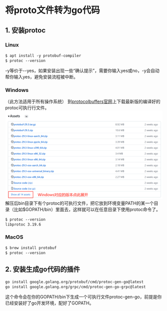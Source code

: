 # 将proto文件转为go代码
## 1. 安装protoc
### Linux
```Shell
$ apt install -y protobuf-compiler
$ protoc --version  
```
-y等价于--yes，如果安装出现一些“确认提示”，需要你输入yes或no，-y会自动帮你输入yes，避免安装流程被中断。
### Windows
（此方法适用于所有操作系统）
到[protocolbuffers官网](https://github.com/protocolbuffers/protobuf/releases)上下载最新版的编译好的protoc可执行行文件。  
<img src="./pb_release.png"/>
解压后bin目录下有个protoc的可执行文件，把它放到环境变量PATH的某一个目录（比如$GOPATH/bin）里面去，这样就可以在任意目录下使用protoc命令了。  
```Shell
$ protoc --version
libprotoc 3.19.6
```
### MacOS
```Shell
$ brew install protobuf
$ protoc --version  
```
## 2. 安装生成go代码的插件
```Shell
go install google.golang.org/protobuf/cmd/protoc-gen-go@latest
go install google.golang.org/grpc/cmd/protoc-gen-go-grpc@latest
```
这个命令会在你的GOPATH/bin下生成一个可执行文件protoc-gen-go，前提是你已经安装好了go开发环境，配好了GOPATH。  
